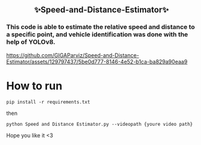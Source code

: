 <h2 align=center>
  ✨Speed-and-Distance-Estimator✨
</h2>
<h3>
  This code is able to estimate the relative speed and distance to a specific point, and vehicle identification was done with the help of YOLOv8.

</h3>


https://github.com/GIGAParviz/Speed-and-Distance-Estimator/assets/129797437/5be0d777-8146-4e52-b1ca-ba829a90eaa9



# How to run
```
pip install -r requirements.txt
```
then
```
python Speed and Distance Estimator.py --videopath {youre video path}
```



Hope you like it <3
